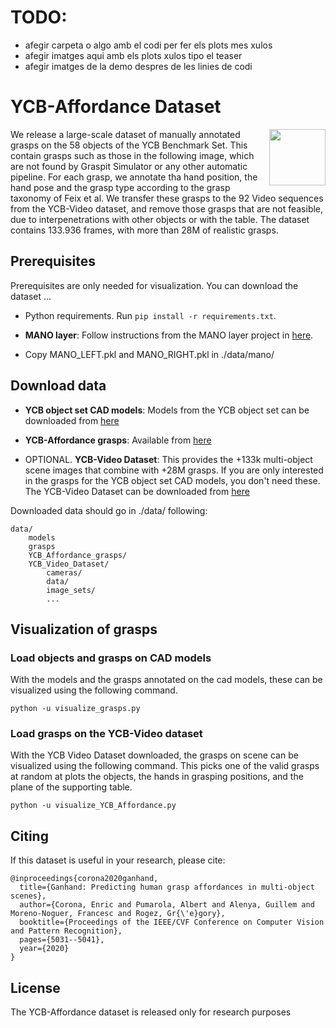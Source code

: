 # TODO:
- afegir carpeta o algo amb el codi per fer els plots mes xulos
- afegir imatges aqui amb els plots xulos tipo el teaser
- afegir imatges de la demo despres de les linies de codi


# YCB-Affordance Dataset

<img src='http://www.iri.upc.edu/people/ecorona/ganhand/ycb_affordance_dataset.png' align="right" width=90>

We release a large-scale dataset of manually annotated grasps on the 58 objects of the YCB Benchmark Set. This contain grasps such as those in the following image, which are not found by Graspit Simulator or any other automatic pipeline. For each grasp, we annotate tha hand position, the hand pose and the grasp type according to the grasp taxonomy of Feix et al. We transfer these grasps to the 92 Video sequences from the YCB-Video dataset, and remove those grasps that are not feasible, due to interpenetrations with other objects or with the table. The dataset contains 133.936 frames, with more than 28M of realistic grasps.

## Prerequisites

Prerequisites are only needed for visualization. You can download the dataset ...

- Python requirements. Run `pip install -r requirements.txt`.

- **MANO layer**: Follow instructions from the MANO layer project in [here](https://raw.githubusercontent.com/hassony2/manopth).

- Copy MANO_LEFT.pkl and MANO_RIGHT.pkl in ./data/mano/

## Download data

- **YCB object set CAD models**: Models from the YCB object set can be downloaded from [here](https://drive.google.com/open?id=1FdAWKpZTJBYctLNOZmlXGP7FGhE4etf0)

- **YCB-Affordance grasps**: Available from [here](https://drive.google.com/file/d/1p_cLNYHIaTAWXJCYENNmKi6Rwmvdzg8x/view?usp=sharing)

- OPTIONAL. **YCB-Video Dataset**: This provides the +133k multi-object scene images that combine with +28M grasps. If you are only interested in the grasps for the YCB object set CAD models, you don't need these. The YCB-Video Dataset can be downloaded from [here](https://drive.google.com/file/d/1if4VoEXNx9W3XCn0Y7Fp15B4GpcYbyYi/view?usp=sharing)


Downloaded data should go in ./data/ following:

```
data/
    models
    grasps
    YCB_Affordance_grasps/
    YCB_Video_Dataset/
        cameras/
        data/
        image_sets/
        ...
```

## Visualization of grasps

### Load objects and grasps on CAD models

With the models and the grasps annotated on the cad models, these can be visualized using the following command.

```
python -u visualize_grasps.py
```

### Load grasps on the YCB-Video dataset

With the YCB Video Dataset downloaded, the grasps on scene can be visualized using the following command. This picks one of the valid grasps at random at plots the objects, the hands in grasping positions, and the plane of the supporting table.

```
python -u visualize_YCB_Affordance.py
```

## Citing

If this dataset is useful in your research, please cite:

```
@inproceedings{corona2020ganhand,
  title={Ganhand: Predicting human grasp affordances in multi-object scenes},
  author={Corona, Enric and Pumarola, Albert and Alenya, Guillem and Moreno-Noguer, Francesc and Rogez, Gr{\'e}gory},
  booktitle={Proceedings of the IEEE/CVF Conference on Computer Vision and Pattern Recognition},
  pages={5031--5041},
  year={2020}
}
```

## License

The YCB-Affordance dataset is released only for research purposes
